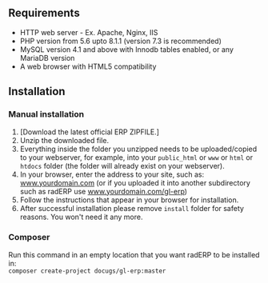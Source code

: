

## Requirements
- HTTP web server - Ex. Apache, Nginx, IIS
- PHP version from 5.6 upto 8.1.1 (version 7.3 is recommended)
- MySQL version 4.1 and above with Innodb tables enabled, or any MariaDB version
- A web browser with HTML5 compatibility

## Installation
### Manual installation
1. [Download the latest official ERP ZIPFILE.]
2. Unzip the downloaded file.
3. Everything inside the folder you unzipped needs to be uploaded/copied to your webserver, for example, into your `public_html` or `www` or `html` or `htdocs` folder (the folder will already exist on your webserver).
4. In your browser, enter the address to your site, such as: www.yourdomain.com (or if you uploaded it into another subdirectory such as radERP use www.yourdomain.com/gl-erp)
5. Follow the instructions that appear in your browser for installation.
6. After successful installation please remove `install` folder for safety reasons. You won't need it any more.

### Composer
Run this command in an empty location that you want radERP to be installed in:  
`composer create-project docugs/gl-erp:master`


